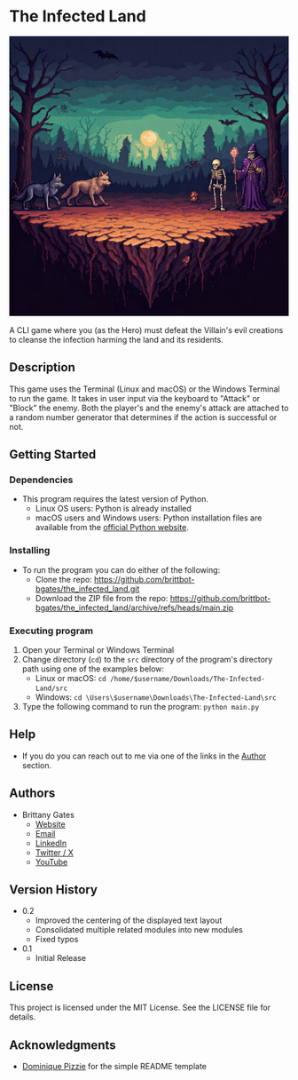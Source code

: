 # The Infected Land

![A piece of barren land infected by evil creatures like wolves, bats, ghouls, mummies, wizards, and skeletons.](the_infected_land_gemini_generated.jpeg)

A CLI game where you (as the Hero) must defeat the Villain's evil creations to cleanse the infection harming the land
and its residents.

## Description

This game uses the Terminal (Linux and macOS) or the Windows Terminal to run the game. It takes in user input via the
keyboard to "Attack" or "Block" the enemy. Both the player's and the enemy's attack are attached to a random number
generator that determines if the action is successful or not.

## Getting Started

### Dependencies

* This program requires the latest version of Python.
    * Linux OS users: Python is already installed
    * macOS users and Windows users: Python installation files are available from
      the [official Python website](https://www.python.org/downloads/release/python-3130/).

### Installing

* To run the program you can do either of the following:
    * Clone the repo: https://github.com/brittbot-bgates/the_infected_land.git
    * Download the ZIP file from the
      repo: https://github.com/brittbot-bgates/the_infected_land/archive/refs/heads/main.zip

### Executing program

1. Open your Terminal or Windows Terminal
2. Change directory (`cd`) to the `src` directory of the program's directory path using one of the examples below:
    - Linux or macOS: `cd /home/$username/Downloads/The-Infected-Land/src`
    - Windows: `cd \Users\$username\Downloads\The-Infected-Land\src`
3. Type the following command to run the program: `python main.py`

## Help

* If you do you can reach out to me via one of the links in the [Author](#authors) section.

## Authors

* Brittany Gates
    * [Website](https://brittbot.com)
    * [Email](mailto:support@brittbot.com)
    * [LinkedIn](https://www.linkedin.com/in/brittanycgates/)
    * [Twitter / X](https://x.com/brittany__gates)
    * [YouTube](https://www.youtube.com/c/BrittanyGates)

## Version History

* 0.2
    * Improved the centering of the displayed text layout
    * Consolidated multiple related modules into new modules
    * Fixed typos
* 0.1
    * Initial Release

## License

This project is licensed under the MIT License. See the LICENSE file for details.

## Acknowledgments

* [Dominique Pizzie](https://gist.github.com/DomPizzie) for the simple README template